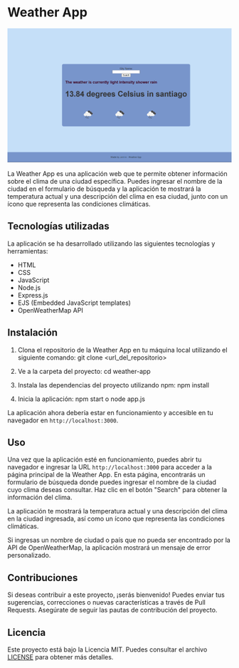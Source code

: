 # Weather App 

![Weather App](captura.png)

La Weather App es una aplicación web que te permite obtener información sobre el clima de una ciudad específica. Puedes ingresar el nombre de la ciudad en el formulario de búsqueda y la aplicación te mostrará la temperatura actual y una descripción del clima en esa ciudad, junto con un ícono que representa las condiciones climáticas.

## Tecnologías utilizadas

La aplicación se ha desarrollado utilizando las siguientes tecnologías y herramientas:

- HTML
- CSS
- JavaScript
- Node.js
- Express.js
- EJS (Embedded JavaScript templates)
- OpenWeatherMap API

## Instalación

1. Clona el repositorio de la Weather App en tu máquina local utilizando el siguiente comando:
git clone <url_del_repositorio>

2. Ve a la carpeta del proyecto:
cd weather-app

3. Instala las dependencias del proyecto utilizando npm:
npm install

4. Inicia la aplicación:
npm start o node app.js


La aplicación ahora debería estar en funcionamiento y accesible en tu navegador en `http://localhost:3000`.

## Uso

Una vez que la aplicación esté en funcionamiento, puedes abrir tu navegador e ingresar la URL `http://localhost:3000` para acceder a la página principal de la Weather App. En esta página, encontrarás un formulario de búsqueda donde puedes ingresar el nombre de la ciudad cuyo clima deseas consultar. Haz clic en el botón "Search" para obtener la información del clima.

La aplicación te mostrará la temperatura actual y una descripción del clima en la ciudad ingresada, así como un ícono que representa las condiciones climáticas.

Si ingresas un nombre de ciudad o país que no pueda ser encontrado por la API de OpenWeatherMap, la aplicación mostrará un mensaje de error personalizado.


## Contribuciones

Si deseas contribuir a este proyecto, ¡serás bienvenido! Puedes enviar tus sugerencias, correcciones o nuevas características a través de Pull Requests. Asegúrate de seguir las pautas de contribución del proyecto.

## Licencia

Este proyecto está bajo la Licencia MIT. Puedes consultar el archivo [LICENSE](LICENSE) para obtener más detalles.
